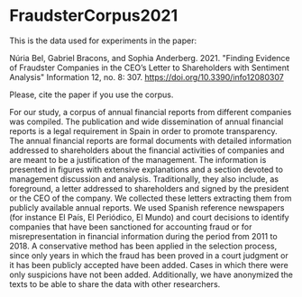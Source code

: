 # FraudsterCorpus2021
 
This is the data used for experiments in the paper: 

Núria Bel, Gabriel Bracons, and Sophia Anderberg. 2021. "Finding Evidence of Fraudster Companies in the CEO’s Letter to Shareholders with Sentiment Analysis" Information 12, no. 8: 307. https://doi.org/10.3390/info12080307

Please, cite the paper if you use the corpus.

For our study, a corpus of annual financial reports from different companies was compiled. The publication and wide dissemination of annual financial reports is a legal requirement in Spain in order to promote transparency. The annual financial reports are formal documents with detailed information addressed to shareholders about the financial activities of companies and are meant to be a justification of the management. The information is presented in figures with extensive explanations and a section devoted to management discussion and analysis. Traditionally, they also include, as foreground, a letter addressed to shareholders and signed by the president or the CEO of the company. We collected these letters extracting them from publicly available annual reports. We used Spanish reference newspapers (for instance El País, El Periódico, El Mundo) and court decisions to identify companies that have been sanctioned for accounting fraud or for misrepresentation in financial information during the period from 2011 to 2018. A conservative method has been applied in the selection process, since only years in which the fraud has been proved in a court judgment or it has been publicly accepted have been added. Cases in which there were only suspicions have not been added. Additionally, we have anonymized the texts to be able to share the data with other researchers.
